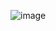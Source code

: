 ![image](https://github.com/KristinBrGultom/pt_bukukasnusantara_ujianlsp/assets/89897348/4f55d32e-b298-40f9-9638-5d8fa2127c8c)
